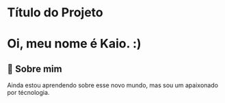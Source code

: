 
# Título do Projeto

# Oi, meu nome é Kaio. :)


## 🚀 Sobre mim
Ainda estou aprendendo sobre esse novo mundo, mas sou um apaixonado por técnologia.

